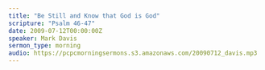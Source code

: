 ```yaml
---
title: "Be Still and Know that God is God"
scripture: "Psalm 46-47"
date: 2009-07-12T00:00:00Z
speaker: Mark Davis
sermon_type: morning
audio: https://pcpcmorningsermons.s3.amazonaws.com/20090712_davis.mp3 
---
```



